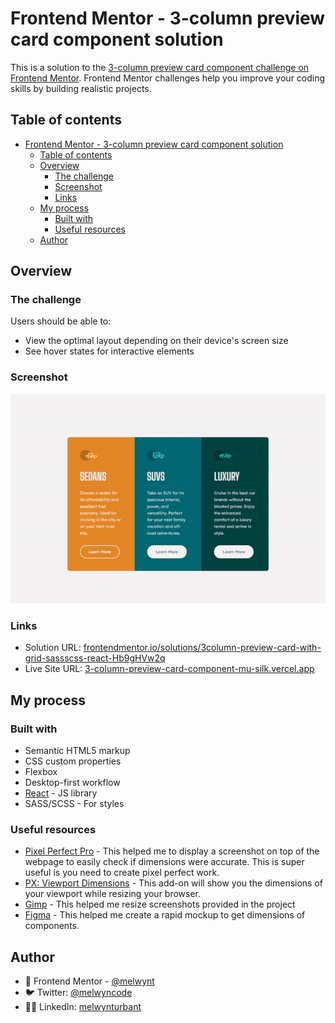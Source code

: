 # Frontend Mentor - 3-column preview card component solution

This is a solution to the [3-column preview card component challenge on Frontend Mentor](https://www.frontendmentor.io/challenges/3column-preview-card-component-pH92eAR2-). Frontend Mentor challenges help you improve your coding skills by building realistic projects.

## Table of contents

- [Frontend Mentor - 3-column preview card component solution](#frontend-mentor---3-column-preview-card-component-solution)
  - [Table of contents](#table-of-contents)
  - [Overview](#overview)
    - [The challenge](#the-challenge)
    - [Screenshot](#screenshot)
    - [Links](#links)
  - [My process](#my-process)
    - [Built with](#built-with)
    - [Useful resources](#useful-resources)
  - [Author](#author)

## Overview

### The challenge

Users should be able to:

- View the optimal layout depending on their device's screen size
- See hover states for interactive elements

### Screenshot

![](./site-preview.gif)

### Links

- Solution URL: [frontendmentor.io/solutions/3column-preview-card-with-grid-sassscss-react-Hb9gHVw2q](https://www.frontendmentor.io/solutions/3column-preview-card-with-grid-sassscss-react-Hb9gHVw2q)
- Live Site URL: [3-column-preview-card-component-mu-silk.vercel.app](https://3-column-preview-card-component-mu-silk.vercel.app/)

## My process

### Built with

- Semantic HTML5 markup
- CSS custom properties
- Flexbox
- Desktop-first workflow
- [React](https://reactjs.org/) - JS library
- SASS/SCSS - For styles

### Useful resources

- [Pixel Perfect Pro](https://addons.mozilla.org/en-US/firefox/addon/pixel-perfect-pro/) - This helped me to display a screenshot on top of the webpage to easily check if dimensions were accurate. This is super useful is you need to create pixel perfect work.
- [PX: Viewport Dimensions](https://addons.mozilla.org/en-US/firefox/addon/px-viewport-dimensions/) - This add-on will show you the dimensions of your viewport while resizing your browser.
- [Gimp](https://www.gimp.org/) - This helped me resize screenshots provided in the project
- [Figma](https://www.figma.com) - This helped me create a rapid mockup to get dimensions of components.

## Author

- 🚀 Frontend Mentor - [@melwynt](https://www.frontendmentor.io/profile/melwynt)<br>
- 🐦 Twitter: [@melwyncode](https://twitter.com/melwyncode)<br>
- 🧑‍💻 LinkedIn: [melwynturbant](https://www.linkedin.com/in/melwynturbant)
